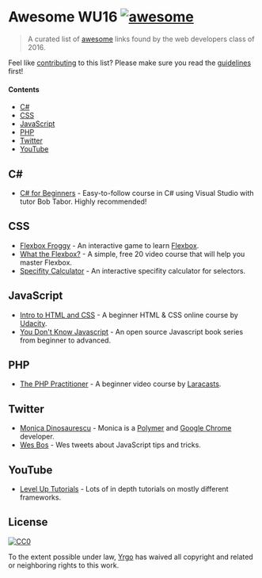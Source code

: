 # Awesome WU16 [![awesome](https://cdn.rawgit.com/sindresorhus/awesome/master/media/badge.svg)](https://github.com/sindresorhus/awesome)

> A curated list of [awesome](https://github.com/sindresorhus/awesome#readme) links found by the web developers class of 2016.

Feel like [contributing](CONTRIBUTING.md) to this list? Please make sure you read the [guidelines](CONTRIBUTING.md) first!

#### Contents

- [C#](#c)
- [CSS](#css)
- [JavaScript](#javascript)
- [PHP](#php)
- [Twitter](#twitter)
- [YouTube](#youtube)

## C\#

- [C# for Beginners](https://mva.microsoft.com/en-US/training-courses/c-fundamentals-for-absolute-beginners-161699) - Easy-to-follow course in C# using Visual Studio with tutor Bob Tabor. Highly recommended!

## CSS

- [Flexbox Froggy](http://flexboxfroggy.com) -  An interactive game to learn [Flexbox](https://developer.mozilla.org/en-US/docs/Web/CSS/CSS_Flexible_Box_Layout/Using_CSS_flexible_boxes).
- [What the Flexbox?](http://flexbox.io) - A simple, free 20 video course that will help you master Flexbox.
- [Specifity Calculator](https://specificity.keegan.st/) - An interactive specifity calculator for selectors.

## JavaScript

- [Intro to HTML and CSS](https://www.udacity.com/course/intro-to-html-and-css--ud304) - A beginner HTML & CSS online course by [Udacity](https://www.udacity.com).
- [You Don't Know Javascript](https://github.com/getify/You-Dont-Know-JS) - An open source Javascript book series from beginner to advanced.

## PHP

- [The PHP Practitioner](https://laracasts.com/series/php-for-beginners) - A beginner video course by [Laracasts](https://laracasts.com).

## Twitter

- [Monica Dinosaurescu](https://twitter.com/notwaldorf) - Monica is a [Polymer](https://www.polymer-project.org) and [Google Chrome](https://www.google.com/chrome) developer.
- [Wes Bos](https://twitter.com/wesbos) - Wes tweets about JavaScript tips and tricks.

## YouTube

- [Level Up Tutorials](https://www.youtube.com/channel/UCyU5wkjgQYGRB0hIHMwm2Sg) - Lots of in depth tutorials on mostly different frameworks.

## License

[![CC0](https://mirrors.creativecommons.org/presskit/buttons/88x31/svg/cc-zero.svg)](https://creativecommons.org/publicdomain/zero/1.0/)

To the extent possible under law, [Yrgo](http://yrgo.se) has waived all copyright and related or neighboring rights to this work.
